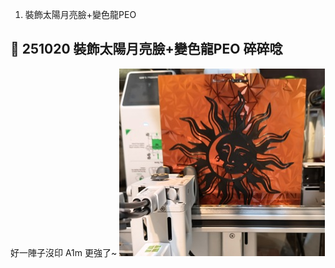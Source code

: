 1. 裝飾太陽月亮臉+變色龍PEO

## 🎡 251020 裝飾太陽月亮臉+變色龍PEO 碎碎唸
好一陣子沒印 A1m 更強了~
![SunMoonFace](./img/2025/251020-SunMoonFace-300.jpg)



